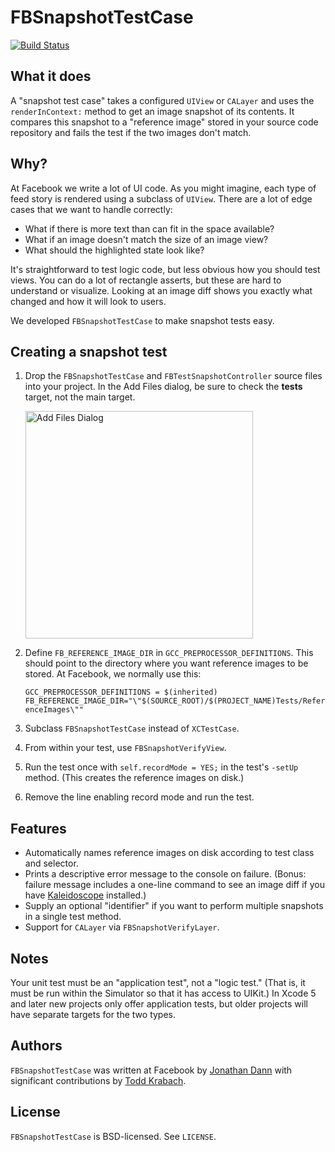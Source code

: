 FBSnapshotTestCase
======================

[![Build Status](https://travis-ci.org/facebook/ios-snapshot-test-case.png)](https://travis-ci.org/facebook/ios-snapshot-test-case)

What it does
------------

A "snapshot test case" takes a configured `UIView` or `CALayer` and uses the
`renderInContext:` method to get an image snapshot of its contents. It
compares this snapshot to a "reference image" stored in your source code
repository and fails the test if the two images don't match.

Why?
----

At Facebook we write a lot of UI code. As you might imagine, each type of
feed story is rendered using a subclass of `UIView`. There are a lot of edge
cases that we want to handle correctly:

- What if there is more text than can fit in the space available?
- What if an image doesn't match the size of an image view?
- What should the highlighted state look like?

It's straightforward to test logic code, but less obvious how you should test
views. You can do a lot of rectangle asserts, but these are hard to understand
or visualize. Looking at an image diff shows you exactly what changed and how
it will look to users.

We developed `FBSnapshotTestCase` to make snapshot tests easy.

Creating a snapshot test
------------------------

1. Drop the `FBSnapshotTestCase` and `FBTestSnapshotController` source files
   into your project. In the Add Files dialog, be sure to check the **tests**
   target, not the main target.

     <img src="http://facebook.github.io/ios-snapshot-test-case/AddFiles.png" alt="Add Files Dialog" width="364">

2. Define `FB_REFERENCE_IMAGE_DIR` in `GCC_PREPROCESSOR_DEFINITIONS`. This
   should point to the directory where you want reference images to be stored.
   At Facebook, we normally use this:

     `GCC_PREPROCESSOR_DEFINITIONS = $(inherited) FB_REFERENCE_IMAGE_DIR="\"$(SOURCE_ROOT)/$(PROJECT_NAME)Tests/ReferenceImages\""`

3. Subclass `FBSnapshotTestCase` instead of `XCTestCase`.
4. From within your test, use `FBSnapshotVerifyView`.
5. Run the test once with `self.recordMode = YES;` in the test's `-setUp`
   method. (This creates the reference images on disk.)
6. Remove the line enabling record mode and run the test.

Features
--------

- Automatically names reference images on disk according to test class and
  selector.
- Prints a descriptive error message to the console on failure. (Bonus:
  failure message includes a one-line command to see an image diff if
  you have [Kaleidoscope](http://www.kaleidoscopeapp.com) installed.)
- Supply an optional "identifier" if you want to perform multiple snapshots
  in a single test method.
- Support for `CALayer` via `FBSnapshotVerifyLayer`.

Notes
-----

Your unit test must be an "application test", not a "logic test." (That is, it
must be run within the Simulator so that it has access to UIKit.) In Xcode 5
and later new projects only offer application tests, but older projects will
have separate targets for the two types.

Authors
-------

`FBSnapshotTestCase` was written at Facebook by
[Jonathan Dann](https://facebook.com/j.p.dann) with significant contributions by
[Todd Krabach](https://facebook.com/toddkrabach).

License
-------

`FBSnapshotTestCase` is BSD-licensed. See `LICENSE`.
